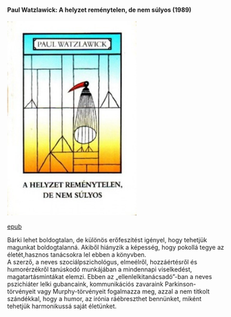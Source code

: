 #### <a name="id_954">Paul Watzlawick: A helyzet reménytelen, de nem súlyos (1989)</a>
<img src="https://github.com/BercziSandor/calibre_lib/raw/main/Paul%20Watzlawick/A%20helyzet%20remenytelen%2C%20de%20nem%20sulyo%20%28954%29/cover.jpg" alt="cover" width="300"/>

[epub](https://github.com/BercziSandor/calibre_lib/raw/main/Paul%20Watzlawick/A%20helyzet%20remenytelen%2C%20de%20nem%20sulyo%20%28954%29/A%20helyzet%20remenytelen%2C%20de%20nem%20s%20-%20Paul%20Watzlawick.epub)
<div>
<p>Bárki lehet boldogtalan, de különös erőfeszítést igényel, hogy tehetjük magunkat boldogtalanná. Akiből hiányzik a képesség, hogy pokollá tegye az életét,hasznos tanácsokra lel ebben a könyvben.<br>A szerző, a neves szociálpszichológus, elmeélről, hozzáértésről és humorérzékről tanúskodó munkájában a mindennapi viselkedést, magatartásmintákat elemzi. Ebben az „ellenlelkitanácsadó”-ban a neves pszichiáter lelki gubancaink, kommunikációs zavaraink Parkinson- törvényeit vagy Murphy-törvényeit fogalmazza meg, azzal a nem titkolt szándékkal, hogy a humor, az irónia ráébreszthet bennünket, miként tehetjük harmonikussá saját életünket.</p></div>

